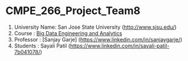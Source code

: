 # CMPE_266_Project_Team8

1. University Name: San Jose State University (http://www.sjsu.edu/)
2. Course         : [Big Data Engineering and Analytics](http://info.sjsu.edu/web-dbgen/catalog/courses/CMPE266.html)
3. Professor      : [Sanjay Garje] (https://www.linkedin.com/in/sanjaygarje/)
4. Students       :  Sayali Patil (https://www.linkedin.com/in/sayali-patil-7b041078/)
